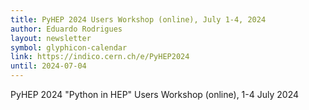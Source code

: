 ```yaml
---
title: PyHEP 2024 Users Workshop (online), July 1-4, 2024
author: Eduardo Rodrigues
layout: newsletter
symbol: glyphicon-calendar
link: https://indico.cern.ch/e/PyHEP2024
until: 2024-07-04
---
```

PyHEP 2024 "Python in HEP" Users Workshop (online), 1-4 July 2024